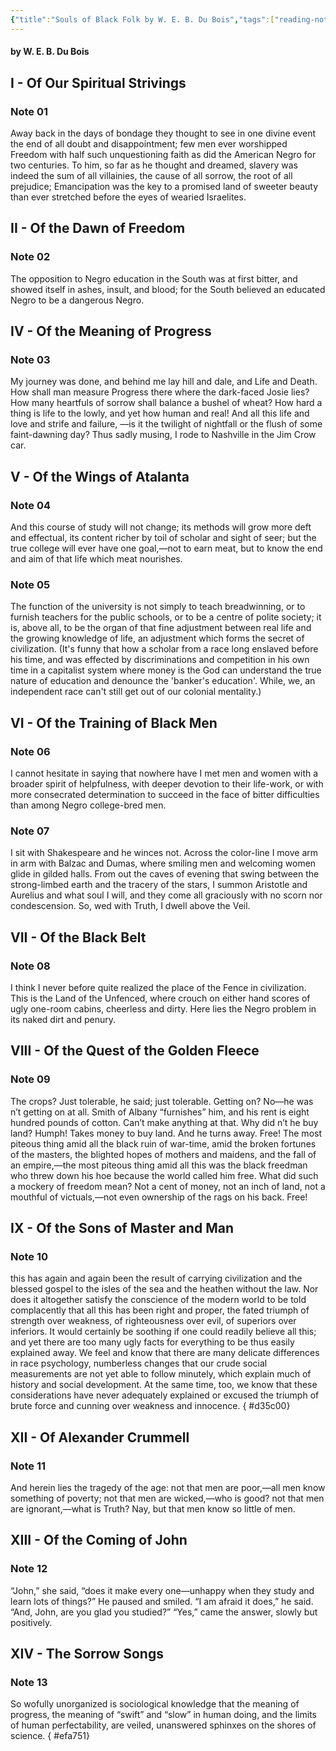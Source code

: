 ```yaml
---
{"title":"Souls of Black Folk by W. E. B. Du Bois","tags":["reading-notes-old"],"created":"2019-07-06T00:00:00+06:00","updated":"2023-02-10T10:53:40+06:00","dg-publish":true,"dg-note-icon":"stone","dg-path":"Reading/Notes and Highlights/The Souls of Black Folk by W. E. B. Du Bois.md","permalink":"/reading/notes-and-highlights/the-souls-of-black-folk-by-w-e-b-du-bois/","dgPassFrontmatter":true,"noteIcon":"stone"}
---
```


#### by W. E. B. Du Bois

## I - Of Our Spiritual Strivings
### Note 01
Away back in the days of bondage they thought to see in one divine event the end of all doubt and disappointment; few men ever worshipped Freedom with half such unquestioning faith as did the American Negro for two centuries. To him, so far as he thought and dreamed, slavery was indeed the sum of all villainies, the cause of all sorrow, the root of all prejudice; Emancipation was the key to a promised land of sweeter beauty than ever stretched before the eyes of wearied Israelites.

## II - Of the Dawn of Freedom

### Note 02
The opposition to Negro education in the South was at first bitter, and showed itself in ashes, insult, and blood; for the South believed an educated Negro to be a dangerous Negro.

## IV - Of the Meaning of Progress

### Note 03
My journey was done, and behind me lay hill and dale, and Life and Death. How shall man measure Progress there where the dark-faced Josie lies? How many heartfuls of sorrow shall balance a bushel of wheat? How hard a thing is life to the lowly, and yet how human and real! And all this life and love and strife and failure, —is it the twilight of nightfall or the flush of some faint-dawning day? Thus sadly musing, I rode to Nashville in the Jim Crow car.

## V - Of the Wings of Atalanta

### Note 04
And this course of study will not change; its methods will grow more deft and effectual, its content richer by toil of scholar and sight of seer; but the true college will ever have one goal,—not to earn meat, but to know the end and aim of that life which meat nourishes.

### Note 05
The function of the university is not simply to teach breadwinning, or to furnish teachers for the public schools, or to be a centre of polite society; it is, above all, to be the organ of that fine adjustment between real life and the growing knowledge of life, an adjustment which forms the secret of civilization. (It's funny that how a scholar from a race long enslaved before his time, and was effected by discriminations and competition in his own time in a capitalist system where money is the God can understand the true nature of education and denounce the 'banker's education'. While, we, an independent race can't still get out of our colonial mentality.)

## VI - Of the Training of Black Men

### Note 06
I cannot hesitate in saying that nowhere have I met men and women with a broader spirit of helpfulness, with deeper devotion to their life-work, or with more consecrated determination to succeed in the face of bitter difficulties than among Negro college-bred men.

### Note 07
I sit with Shakespeare and he winces not. Across the color-line I move arm in arm with Balzac and Dumas, where smiling men and welcoming women glide in gilded halls. From out the caves of evening that swing between the strong-limbed earth and the tracery of the stars, I summon Aristotle and Aurelius and what soul I will, and they come all graciously with no scorn nor condescension. So, wed with Truth, I dwell above the Veil.

## VII - Of the Black Belt

### Note 08
I think I never before quite realized the place of the Fence in civilization. This is the Land of the Unfenced, where crouch on either hand scores of ugly one-room cabins, cheerless and dirty. Here lies the Negro problem in its naked dirt and penury.

## VIII - Of the Quest of the Golden Fleece

### Note 09
The crops? Just tolerable, he said; just tolerable. Getting on? No—he was n’t getting on at all. Smith of Albany “furnishes” him, and his rent is eight hundred pounds of cotton. Can’t make anything at that. Why did n’t he buy land? Humph! Takes money to buy land. And he turns away. Free! The most piteous thing amid all the black ruin of war-time, amid the broken fortunes of the masters, the blighted hopes of mothers and maidens, and the fall of an empire,—the most piteous thing amid all this was the black freedman who threw down his hoe because the world called him free. What did such a mockery of freedom mean? Not a cent of money, not an inch of land, not a mouthful of victuals,—not even ownership of the rags on his back. Free!

## IX - Of the Sons of Master and Man

### Note 10
this has again and again been the result of carrying civilization and the blessed gospel to the isles of the sea and the heathen without the law. Nor does it altogether satisfy the conscience of the modern world to be told complacently that all this has been right and proper, the fated triumph of strength over weakness, of righteousness over evil, of superiors over inferiors. It would certainly be soothing if one could readily believe all this; and yet there are too many ugly facts for everything to be thus easily explained away. We feel and know that there are many delicate differences in race psychology, numberless changes that our crude social measurements are not yet able to follow minutely, which explain much of history and social development. At the same time, too, we know that these considerations have never adequately explained or excused the triumph of brute force and cunning over weakness and innocence.
{ #d35c00}


## XII - Of Alexander Crummell
### Note 11
And herein lies the tragedy of the age: not that men are poor,—all men know something of poverty; not that men are wicked,—who is good? not that men are ignorant,—what is Truth? Nay, but that men know so little of men.

## XIII - Of the Coming of John
### Note 12
“John,” she said, “does it make every one—unhappy when they study and learn lots of things?” He paused and smiled. “I am afraid it does,” he said. “And, John, are you glad you studied?” “Yes,” came the answer, slowly but positively.

## XIV - The Sorrow Songs
### Note 13
So wofully unorganized is sociological knowledge that the meaning of progress, the meaning of “swift” and “slow” in human doing, and the limits of human perfectability, are veiled, unanswered sphinxes on the shores of science.
{ #efa751}
